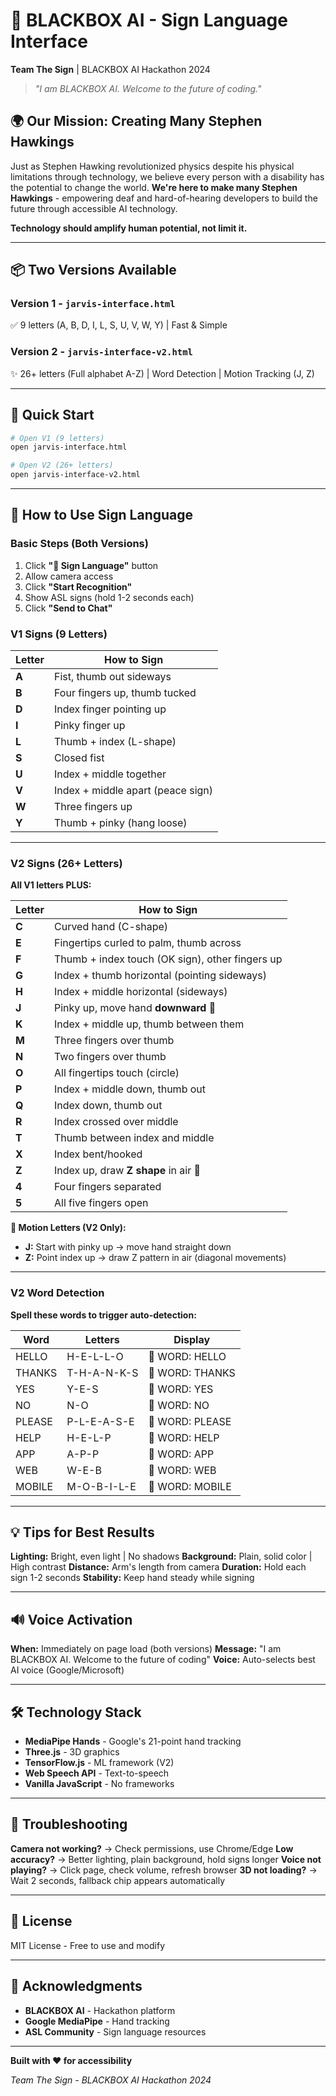 # 🤖 BLACKBOX AI - Sign Language Interface

**Team The Sign** | BLACKBOX AI Hackathon 2024

> *"I am BLACKBOX AI. Welcome to the future of coding."*

## 🌍 **Our Mission: Creating Many Stephen Hawkings**

Just as Stephen Hawking revolutionized physics despite his physical limitations through technology, we believe every person with a disability has the potential to change the world. **We're here to make many Stephen Hawkings** - empowering deaf and hard-of-hearing developers to build the future through accessible AI technology.

**Technology should amplify human potential, not limit it.**

---

## 📦 Two Versions Available

### Version 1 - `jarvis-interface.html`
✅ 9 letters (A, B, D, I, L, S, U, V, W, Y) | Fast & Simple

### Version 2 - `jarvis-interface-v2.html`
✨ 26+ letters (Full alphabet A-Z) | Word Detection | Motion Tracking (J, Z)

---

## 🚀 Quick Start

```bash
# Open V1 (9 letters)
open jarvis-interface.html

# Open V2 (26+ letters)
open jarvis-interface-v2.html
```

---

## 👋 How to Use Sign Language

### Basic Steps (Both Versions)

1. Click **"👋 Sign Language"** button
2. Allow camera access
3. Click **"Start Recognition"**
4. Show ASL signs (hold 1-2 seconds each)
5. Click **"Send to Chat"**

### V1 Signs (9 Letters)

| Letter | How to Sign |
|--------|-------------|
| **A** | Fist, thumb out sideways |
| **B** | Four fingers up, thumb tucked |
| **D** | Index finger pointing up |
| **I** | Pinky finger up |
| **L** | Thumb + index (L-shape) |
| **S** | Closed fist |
| **U** | Index + middle together |
| **V** | Index + middle apart (peace sign) |
| **W** | Three fingers up |
| **Y** | Thumb + pinky (hang loose) |

---

### V2 Signs (26+ Letters)

**All V1 letters PLUS:**

| Letter | How to Sign |
|--------|-------------|
| **C** | Curved hand (C-shape) |
| **E** | Fingertips curled to palm, thumb across |
| **F** | Thumb + index touch (OK sign), other fingers up |
| **G** | Index + thumb horizontal (pointing sideways) |
| **H** | Index + middle horizontal (sideways) |
| **J** | Pinky up, move hand **downward** 🔄 |
| **K** | Index + middle up, thumb between them |
| **M** | Three fingers over thumb |
| **N** | Two fingers over thumb |
| **O** | All fingertips touch (circle) |
| **P** | Index + middle down, thumb out |
| **Q** | Index down, thumb out |
| **R** | Index crossed over middle |
| **T** | Thumb between index and middle |
| **X** | Index bent/hooked |
| **Z** | Index up, draw **Z shape** in air 🔄 |
| **4** | Four fingers separated |
| **5** | All five fingers open |

**🔄 Motion Letters (V2 Only):**
- **J:** Start with pinky up → move hand straight down
- **Z:** Point index up → draw Z pattern in air (diagonal movements)

---

### V2 Word Detection

**Spell these words to trigger auto-detection:**

| Word | Letters | Display |
|------|---------|---------|
| HELLO | H-E-L-L-O | 🎯 WORD: HELLO |
| THANKS | T-H-A-N-K-S | 🎯 WORD: THANKS |
| YES | Y-E-S | 🎯 WORD: YES |
| NO | N-O | 🎯 WORD: NO |
| PLEASE | P-L-E-A-S-E | 🎯 WORD: PLEASE |
| HELP | H-E-L-P | 🎯 WORD: HELP |
| APP | A-P-P | 🎯 WORD: APP |
| WEB | W-E-B | 🎯 WORD: WEB |
| MOBILE | M-O-B-I-L-E | 🎯 WORD: MOBILE |

---

## 💡 Tips for Best Results

**Lighting:** Bright, even light | No shadows
**Background:** Plain, solid color | High contrast
**Distance:** Arm's length from camera
**Duration:** Hold each sign 1-2 seconds
**Stability:** Keep hand steady while signing

---

## 🔊 Voice Activation

**When:** Immediately on page load (both versions)
**Message:** "I am BLACKBOX AI. Welcome to the future of coding"
**Voice:** Auto-selects best AI voice (Google/Microsoft)

---

## 🛠️ Technology Stack

- **MediaPipe Hands** - Google's 21-point hand tracking
- **Three.js** - 3D graphics
- **TensorFlow.js** - ML framework (V2)
- **Web Speech API** - Text-to-speech
- **Vanilla JavaScript** - No frameworks

---

## 🐛 Troubleshooting

**Camera not working?** → Check permissions, use Chrome/Edge
**Low accuracy?** → Better lighting, plain background, hold signs longer
**Voice not playing?** → Click page, check volume, refresh browser
**3D not loading?** → Wait 2 seconds, fallback chip appears automatically

---

## 📜 License

MIT License - Free to use and modify

---

## 🙏 Acknowledgments

- **BLACKBOX AI** - Hackathon platform
- **Google MediaPipe** - Hand tracking
- **ASL Community** - Sign language resources

---

**Built with ❤️ for accessibility**

*Team The Sign - BLACKBOX AI Hackathon 2024*
